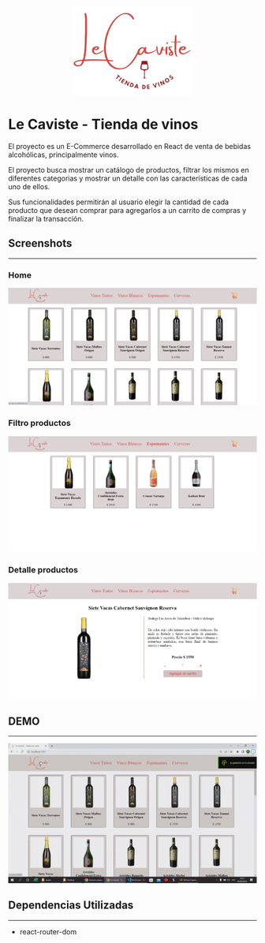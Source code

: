 <div  style="text-align: center;">
    <img src="src/assets/logo.png" alt="logo" style="height: 180px">
</div >

# Le Caviste - Tienda de vinos

El proyecto es un E-Commerce desarrollado en React de venta de bebidas alcohólicas, principalmente vinos.

El proyecto busca mostrar un catálogo de productos, filtrar los mismos en diferentes categorias y mostrar un detalle con las características de cada uno de ellos.

Sus funcionalidades permitirán al usuario elegir la cantidad de cada producto que desean comprar para agregarlos a un carrito de compras y finalizar la transacción.

## Screenshots

---

### Home

![App Screenshot Home](src/assets/home.jpg)

### Filtro productos

![App Screenshot Filtro productos](src/assets/product_.filter.jpg)

### Detalle productos

![App Screenshot Detalle productos](src/assets/product_.detail.jpg)

## DEMO

---

![Demo](src/assets/demo.gif)

## Dependencias Utilizadas

---

- react-router-dom